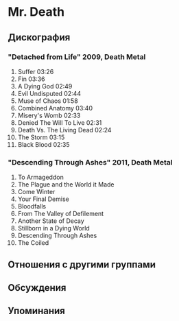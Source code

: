 # Mr. Death



## Дискография

### "Detached from Life" 2009, Death Metal

1. Suffer  03:26    
2. Fin  03:36    
3. A Dying God  02:49   
4. Evil Undisputed  02:44  
5. Muse of Chaos  01:58    
6. Combined Anatomy  03:40 
7. Misery's Womb  02:33   
8. Denied The Will To Live  02:31  
9. Death Vs. The Living Dead  02:24 
10. The Storm  03:15   
11. Black Blood  02:35 

### "Descending Through Ashes" 2011, Death Metal

1. To Armageddon  
2. The Plague and the World it Made  
3. Come Winter     
4. Your Final Demise  
5. Bloodfalls      
6. From The Valley of Defilement      
7. Another State of Decay
8. Stillborn in a Dying World
9. Descending Through Ashes     
10. The Coiled  


## Отношения с другими группами


## Обсуждения


## Упоминания

